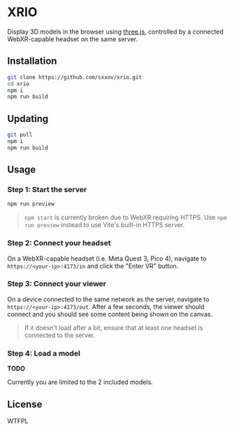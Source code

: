 # XRIO

Display 3D models in the browser using [three.js](https://threejs.org/), controlled by a connected WebXR-capable headset on the same server.

## Installation

```bash
git clone https://github.com/sxxov/xrio.git
cd xrio
npm i
npm run build
```

## Updating

```bash
git pull
npm i
npm run build
```

## Usage

### Step 1: Start the server

```bash
npm run preview
```

> `npm start` is currently broken due to WebXR requiring HTTPS. Use `npm run preview` instead to use Vite's built-in HTTPS server.

### Step 2: Connect your headset

On a WebXR-capable headset (i.e. Meta Quest 3, Pico 4), navigate to `https://<your-ip>:4173/in` and click the "Enter VR" button.

### Step 3: Connect your viewer

On a device connected to the same network as the server, navigate to `https://<your-ip>:4173/out`. After a few seconds, the viewer should connect and you should see some content being shown on the canvas.

> If it doesn't load after a bit, ensure that at least one headset is connected to the server.

### Step 4: Load a model

**TODO**

Currently you are limited to the 2 included models.

## License

WTFPL
